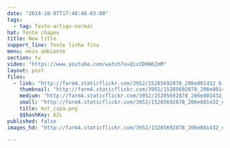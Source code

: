 ```yaml
---
date: "2014-10-07T17:48:48-03:00"
tags:
  - tag: Teste-artigo-normal
hat: Teste chapeu
title: New title
support_line: Teste linha fina
menu: meio ambiente
section: tv
video: "https://www.youtube.com/watch?v=QixID6N6ImM"
layout: post
files:
  - link: "http://farm4.staticflickr.com/3952/15285692878_206e801432_b.jpg"
    thumbnail: "http://farm4.staticflickr.com/3952/15285692878_206e801432_t.jpg"
    medium: "http://farm4.staticflickr.com/3952/15285692878_206e801432_z.jpg"
    small: "http://farm4.staticflickr.com/3952/15285692878_206e801432_n.jpg"
    title: mst_capa.png
    $$hashKey: 02L
published: false
images_hd: "http://farm4.staticflickr.com/3952/15285692878_206e801432_n.jpg"

---
```

